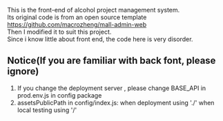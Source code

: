 This is the front-end of alcohol project management system.  
Its original code is from an open source template https://github.com/macrozheng/mall-admin-web   
Then I modified it to suit this project.  
Since i know little about front end, the code here is very disorder.  

## Notice(If you are familiar with back font, please ignore)
1. If you change the deployment server , please change BASE_API in prod.env.js in config package  
2. assetsPublicPath in config/index.js: when deployment using './'  when local testing using '/' 
 
